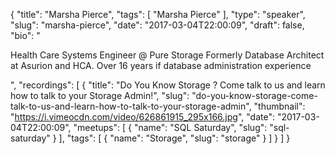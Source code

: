 {
  "title": "Marsha Pierce",
  "tags": [
    "Marsha Pierce"
  ],
  "type": "speaker",
  "slug": "marsha-pierce",
  "date": "2017-03-04T22:00:09",
  "draft": false,
  "bio": "<p>Health Care Systems Engineer @ Pure Storage Formerly Database Architect at Asurion and HCA. Over 16 years if database administration experience</p>",
  "recordings": [
    {
      "title": "Do You Know Storage ? Come talk to us and learn how to talk to your Storage Admin!",
      "slug": "do-you-know-storage-come-talk-to-us-and-learn-how-to-talk-to-your-storage-admin",
      "thumbnail": "https://i.vimeocdn.com/video/626861915_295x166.jpg",
      "date": "2017-03-04T22:00:09",
      "meetups": [
        {
          "name": "SQL Saturday",
          "slug": "sql-saturday"
        }
      ],
      "tags": [
        {
          "name": "Storage",
          "slug": "storage"
        }
      ]
    }
  ]
}